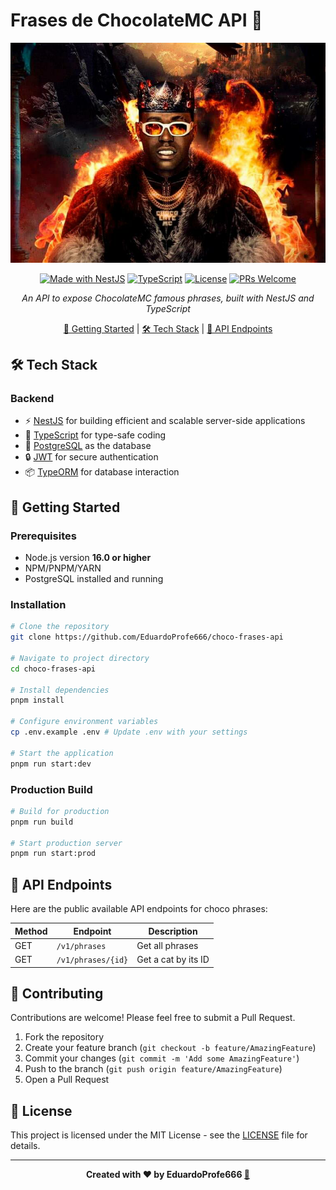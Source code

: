 # Frases de ChocolateMC API 🍫

<div align="center">

![Choco](/assets/banner.png)

[![Made with NestJS][nestjs-badge]][nestjs-url]
[![TypeScript][ts-badge]][ts-url]
[![License][license-badge]][license-url]
[![PRs Welcome][prs-badge]][prs-url]

_An API to expose ChocolateMC famous phrases, built with NestJS and TypeScript_

[🚀 Getting Started](#-getting-started) | [🛠️ Tech Stack](#-tech-stack) | [📄 API Endpoints](#-api-endpoints)

</div>

## 🛠️ Tech Stack

### Backend

- ⚡ [NestJS](https://nestjs.com/) for building efficient and scalable server-side applications
- 📝 [TypeScript](https://www.typescriptlang.org/) for type-safe coding
- 🌱 [PostgreSQL](https://www.postgresql.org/) as the database
- 🔒 [JWT](https://jwt.io/) for secure authentication
- 📦 [TypeORM](https://typeorm.io/) for database interaction

## 🚀 Getting Started

### Prerequisites

- Node.js version **16.0 or higher**
- NPM/PNPM/YARN
- PostgreSQL installed and running

### Installation

```bash
# Clone the repository
git clone https://github.com/EduardoProfe666/choco-frases-api

# Navigate to project directory
cd choco-frases-api

# Install dependencies
pnpm install

# Configure environment variables
cp .env.example .env # Update .env with your settings

# Start the application
pnpm run start:dev
```

### Production Build

```bash
# Build for production
pnpm run build

# Start production server
pnpm run start:prod
```

## 📄 API Endpoints

Here are the public available API endpoints for choco phrases:

| Method | Endpoint           | Description         |
|--------|--------------------|---------------------|
| GET    | `/v1/phrases`      | Get all phrases     |
| GET    | `/v1/phrases/{id}` | Get a cat by its ID |

## 🤝 Contributing

Contributions are welcome! Please feel free to submit a Pull Request.

1. Fork the repository
2. Create your feature branch (`git checkout -b feature/AmazingFeature`)
3. Commit your changes (`git commit -m 'Add some AmazingFeature'`)
4. Push to the branch (`git push origin feature/AmazingFeature`)
5. Open a Pull Request

## 📝 License

This project is licensed under the MIT License - see the [LICENSE](LICENSE) file for details.

---

<div align="center">
<strong>Created with ❤️ by EduardoProfe666 <a href="https://eduardoprofe666.github.io">🎩</a></strong>
</div>



<!-- MARKDOWN LINKS & BADGES -->

[nestjs-badge]: https://img.shields.io/badge/NestJS-E0234E?style=for-the-badge&logo=nestjs&logoColor=white

[nestjs-url]: https://nestjs.com/

[ts-badge]: https://img.shields.io/badge/TypeScript-007ACC?style=for-the-badge&logo=typescript&logoColor=white

[ts-url]: https://www.typescriptlang.org/

[license-badge]: https://img.shields.io/badge/License-MIT-yellow.svg?style=for-the-badge

[license-url]: https://opensource.org/licenses/MIT

[prs-badge]: https://img.shields.io/badge/PRs-welcome-brightgreen.svg?style=for-the-badge

[prs-url]: http://makeapullrequest.com